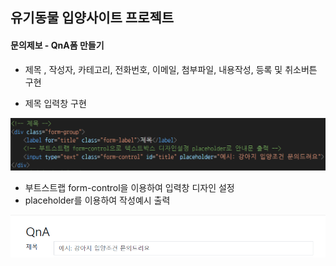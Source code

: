 ## 유기동물 입양사이트 프로젝트

#### 문의제보 - QnA폼 만들기
- 제목 , 작성자, 카테고리, 전화번호, 이메일, 첨부파일, 내용작성, 등록 및 취소버튼 구현

- 제목 입력창 구현

![제목코드](https://raw.githubusercontent.com/Hsegunn/abandoned-animals-webs/main/img/image01.png)

- 부트스트랩 form-control을 이용하여 입력창 디자인 설정 
- placeholder를 이용하여 작성예시 출력

![제목](https://raw.githubusercontent.com/Hsegunn/abandoned-animals-webs/main/img/image02.png)

